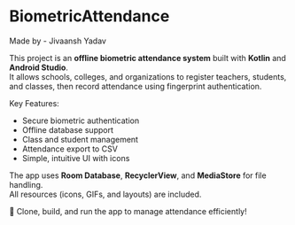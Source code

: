 # BiometricAttendance
Made by - Jivaansh Yadav

This project is an **offline biometric attendance system** built with **Kotlin** and **Android Studio**.  
It allows schools, colleges, and organizations to register teachers, students, and classes, then record attendance using fingerprint authentication.  

Key Features:  
- Secure biometric authentication  
- Offline database support  
- Class and student management  
- Attendance export to CSV  
- Simple, intuitive UI with icons  

The app uses **Room Database**, **RecyclerView**, and **MediaStore** for file handling.  
All resources (icons, GIFs, and layouts) are included.  

🚀 Clone, build, and run the app to manage attendance efficiently!

